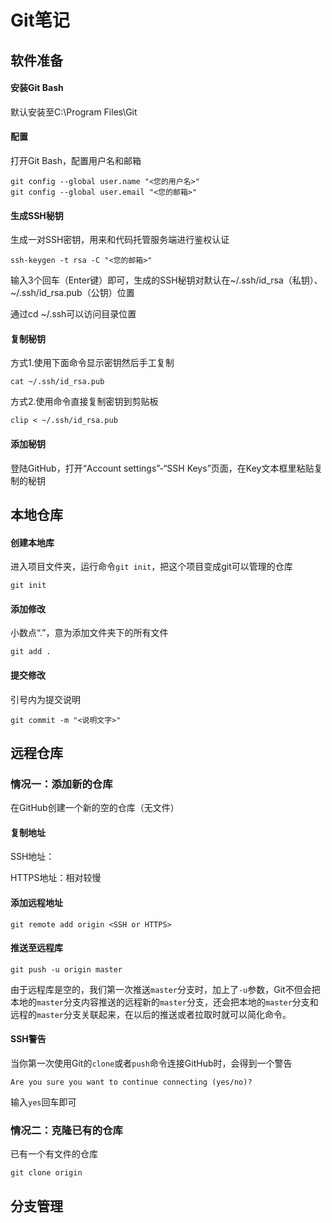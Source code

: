 # Git笔记

## 软件准备

#### 安装Git Bash

默认安装至C:\Program Files\Git

#### 配置

打开Git Bash，配置用户名和邮箱

```
git config --global user.name "<您的用户名>"
git config --global user.email "<您的邮箱>"
```

#### 生成SSH秘钥

生成一对SSH密钥，用来和代码托管服务端进行鉴权认证

```
ssh-keygen -t rsa -C "<您的邮箱>"
```

输入3个回车（Enter键）即可，生成的SSH秘钥对默认在~/.ssh/id_rsa（私钥）、~/.ssh/id_rsa.pub（公钥）位置

通过cd ~/.ssh可以访问目录位置

#### 复制秘钥

方式1.使用下面命令显示密钥然后手工复制

```
cat ~/.ssh/id_rsa.pub
```

方式2.使用命令直接复制密钥到剪贴板

```
clip < ~/.ssh/id_rsa.pub
```

#### 添加秘钥

登陆GitHub，打开“Account settings”-“SSH Keys”页面，在Key文本框里粘贴复制的秘钥

## 本地仓库

#### 创建本地库

进入项目文件夹，运行命令`git init`，把这个项目变成git可以管理的仓库

```
git init
```

#### 添加修改

小数点“.”，意为添加文件夹下的所有文件

```
git add .
```

#### 提交修改

引号内为提交说明

```
git commit -m "<说明文字>"
```

## 远程仓库

### 情况一：添加新的仓库

在GitHub创建一个新的空的仓库（无文件）

#### 复制地址

SSH地址：

HTTPS地址：相对较慢

#### 添加远程地址

```
git remote add origin <SSH or HTTPS>
```

#### 推送至远程库

```
git push -u origin master
```

由于远程库是空的，我们第一次推送`master`分支时，加上了`-u`参数，Git不但会把本地的`master`分支内容推送的远程新的`master`分支，还会把本地的`master`分支和远程的`master`分支关联起来，在以后的推送或者拉取时就可以简化命令。

#### SSH警告

当你第一次使用Git的`clone`或者`push`命令连接GitHub时，会得到一个警告

```
Are you sure you want to continue connecting (yes/no)?
```

输入`yes`回车即可

### 情况二：克隆已有的仓库

已有一个有文件的仓库

```
git clone origin
```


## 分支管理